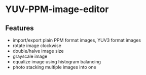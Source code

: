 # YUV-PPM-image-editor
## Features
- import/export plain PPM format images, YUV3 format images
- rotate image clockwise
- double/halve image size
- grayscale image
- equalize image using histogram balancing
- photo stacking multiple images into one
